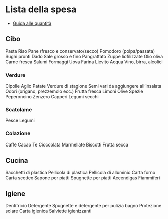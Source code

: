 # Lista della spesa

* [Guida alle quantità](../pdf/20141111_LARN_Porzioni.pdf)

## Cibo
Pasta
Riso
Pane (fresco e conservato/secco)
Pomodoro (polpa/passata)
Sughi pronti
Dado
Sale grosso e fino
Pangrattato
Zuppe liofilizzate
Olio oliva
Carne fresca
Salumi
Formaggi
Uova
Farina
Lievito
Acqua
Vino, birra, alcolici
### Verdure
Cipolle
Aglio
Patate
Verdure di stagione
Semi vari da aggiungere all’insalata
Odori (origano, prezzemolo ecc.)
Frutta fresca
Limoni
Olive
Spezie
Peperoncino
Zenzero
Capperi
Legumi secchi
### Scatolame
Pesce
Legumi
### Colazione
Caffè
Cacao
Tè
Cioccolata
Marmellate
Biscotti
Frutta secca

## Cucina
Sacchetti di plastica
Pellicola di plastica
Pellicola di alluminio
Carta forno
Carta scottex
Sapone per piatti
Spugnette per piatti
Accendigas
Fiammiferi

## Igiene
Dentifricio
Detergente
Spugnette e detergente per pulizia bagno
Protezione solare
Carta igienica
Salviette igienizzanti

